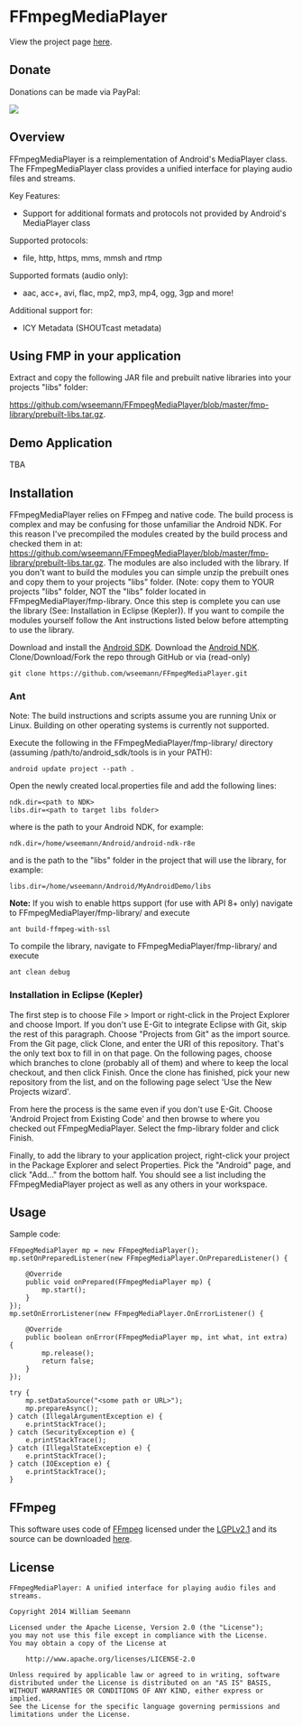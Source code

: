 FFmpegMediaPlayer
============================

View the project page <a href=http://wseemann.github.io/FFmpegMediaPlayer/>here</a>.

Donate
------------

Donations can be made via PayPal:

<a href="https://www.paypal.com/cgi-bin/webscr?cmd=_s-xclick&hosted_button_id=4KK2RERB2VKL8" alt="PayPal - The safer, easier way to pay online!">
  <img src="https://www.paypalobjects.com/en_US/i/btn/btn_donateCC_LG.gif">
</a>

Overview
--------

FFmpegMediaPlayer is a reimplementation of Android's MediaPlayer class. The FFmpegMediaPlayer class provides a unified interface for playing audio files and streams.

Key Features:
* Support for additional formats and protocols not provided by Android's MediaPlayer class

Supported protocols:
* file, http, https, mms, mmsh and rtmp

Supported formats (audio only):
* aac, acc+, avi, flac, mp2, mp3, mp4, ogg, 3gp and more!

Additional support for:
* ICY Metadata (SHOUTcast metadata)

Using FMP in your application
------------

Extract and copy the following JAR file and prebuilt native libraries into your projects "libs" folder:

https://github.com/wseemann/FFmpegMediaPlayer/blob/master/fmp-library/prebuilt-libs.tar.gz.

Demo Application
------------
TBA

Installation
------------

FFmpegMediaPlayer relies on FFmpeg and native code. The build process
is complex and may be confusing for those unfamiliar the Android NDK. For this
reason I've precompiled the modules created by the build process and checked them
in at: https://github.com/wseemann/FFmpegMediaPlayer/blob/master/fmp-library/prebuilt-libs.tar.gz.
The modules are also included with the library. If you don't want to build the modules
you can simple unzip the prebuilt ones and copy them to your projects "libs" folder. (Note:
copy them to YOUR projects "libs" folder, NOT the "libs" folder located in
FFmpegMediaPlayer/fmp-library. Once this step is complete you can use the
library (See: Installation in Eclipse (Kepler)). If you want to compile the modules yourself
follow the Ant instructions listed below before attempting to use the library.

Download and install the [Android SDK](http://developer.android.com/sdk/index.html).
Download the [Android NDK](http://developer.android.com/tools/sdk/ndk/index.html).
Clone/Download/Fork the repo through GitHub or via (read-only)

    git clone https://github.com/wseemann/FFmpegMediaPlayer.git

### Ant

Note: The build instructions and scripts assume you are running Unix or Linux. Building
on other operating systems is currently not supported.

Execute the following in the FFmpegMediaPlayer/fmp-library/
directory (assuming /path/to/android_sdk/tools is in your PATH):

    android update project --path .

Open the newly created local.properties file and add the following lines:

    ndk.dir=<path to NDK>
    libs.dir=<path to target libs folder>

where <path to NDK> is the path to your Android NDK, for example:

    ndk.dir=/home/wseemann/Android/android-ndk-r8e

and <path to target libs folder> is the path to the "libs" folder in the project that will use the
library, for example:

    libs.dir=/home/wseemann/Android/MyAndroidDemo/libs

**Note:** If you wish to enable https support (for use with API 8+ only) navigate to FFmpegMediaPlayer/fmp-library/ and execute

    ant build-ffmpeg-with-ssl

To compile the library, navigate to FFmpegMediaPlayer/fmp-library/ and
execute

    ant clean debug

### Installation in Eclipse (Kepler)

The first step is to choose File > Import or right-click in the Project Explorer
and choose Import. If you don't use E-Git to integrate Eclipse with Git, skip
the rest of this paragraph. Choose "Projects from Git" as the import source.
From the Git page, click Clone, and enter the URI of this repository. That's the
only text box to fill in on that page. On the following pages, choose which
branches to clone (probably all of them) and where to keep the local checkout,
and then click Finish. Once the clone has finished, pick your new repository
from the list, and on the following page select 'Use the New Projects wizard'.

From here the process is the same even if you don't use E-Git. Choose 'Android
Project from Existing Code' and then browse to where you checked out 
FFmpegMediaPlayer. Select the fmp-library folder and click Finish.

Finally, to add the library to your application project, right-click your
project in the Package Explorer and select Properties. Pick the "Android" page,
and click "Add..." from the bottom half. You should see a list including the
FFmpegMediaPlayer project as well as any others in your workspace.

Usage
------------

Sample code:

    FFmpegMediaPlayer mp = new FFmpegMediaPlayer();
    mp.setOnPreparedListener(new FFmpegMediaPlayer.OnPreparedListener() {
			
        @Override
        public void onPrepared(FFmpegMediaPlayer mp) {
            mp.start();			
        }
    });
    mp.setOnErrorListener(new FFmpegMediaPlayer.OnErrorListener() {
			
        @Override
        public boolean onError(FFmpegMediaPlayer mp, int what, int extra) {
            mp.release();
            return false;
        }
    });
		
    try {
        mp.setDataSource("<some path or URL>");
        mp.prepareAsync();
    } catch (IllegalArgumentException e) {
        e.printStackTrace();
    } catch (SecurityException e) {
        e.printStackTrace();
    } catch (IllegalStateException e) {
        e.printStackTrace();
    } catch (IOException e) {
        e.printStackTrace();
    }

FFmpeg
-----------
This software uses code of <a href=http://ffmpeg.org>FFmpeg</a> licensed under the <a href=http://www.gnu.org/licenses/old-licenses/lgpl-2.1.html>LGPLv2.1</a> and its source can be downloaded <a href=https://github.com/wseemann/FFmpegMediaPlayer/blob/master/fmp-library/ffmpeg-2.1-android-2013-11-13.tar.gz>here</a>.

License
------------

```
FFmpegMediaPlayer: A unified interface for playing audio files and streams.

Copyright 2014 William Seemann

Licensed under the Apache License, Version 2.0 (the "License");
you may not use this file except in compliance with the License.
You may obtain a copy of the License at

    http://www.apache.org/licenses/LICENSE-2.0

Unless required by applicable law or agreed to in writing, software
distributed under the License is distributed on an "AS IS" BASIS,
WITHOUT WARRANTIES OR CONDITIONS OF ANY KIND, either express or implied.
See the License for the specific language governing permissions and
limitations under the License.
